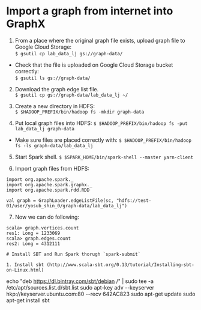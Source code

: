 # Import a graph from internet into GraphX

1. From a place where the original graph file exists, upload graph file to Google Cloud Storage:   
  `$ gsutil cp lab_data_lj gs://graph-data/`
  * Check that the file is uploaded on Google Cloud Storage bucket correctly:   
    `$ gsutil ls gs://graph-data/`

2. Download the graph edge list file.  
  `$ gsutil cp gs://graph-data/lab_data_lj ~/`

3. Create a new directory in HDFS:  
  `$ $HADOOP_PREFIX/bin/hadoop fs -mkdir graph-data`
  
4. Put local graph files into HDFS:
  `$ $HADOOP_PREFIX/bin/hadoop fs -put lab_data_lj graph-data`
  * Make sure files are placed correctly with:
    `$ $HADOOP_PREFIX/bin/hadoop fs -ls graph-data/lab_data_lj`

5. Start Spark shell.
  `$ $SPARK_HOME/bin/spark-shell --master yarn-client`
  
6. Import graph files from HDFS:

  ```
  import org.apache.spark._
  import org.apache.spark.graphx._
  import org.apache.spark.rdd.RDD
  
  val graph = GraphLoader.edgeListFile(sc, "hdfs://test-01/user/yosub_shin_0/graph-data/lab_data_lj")
  ```
  
7. Now we can do following:

  ```
  scala> graph.vertices.count
  res1: Long = 1233069
  scala> graph.edges.count
  res2: Long = 4312111
  
# Install SBT and Run Spark thorugh `spark-submit`

1. Install sbt (http://www.scala-sbt.org/0.13/tutorial/Installing-sbt-on-Linux.html)  
  
  ```
  echo "deb https://dl.bintray.com/sbt/debian /" | sudo tee -a /etc/apt/sources.list.d/sbt.list
  sudo apt-key adv --keyserver hkp://keyserver.ubuntu.com:80 --recv 642AC823
  sudo apt-get update
  sudo apt-get install sbt
  ```

